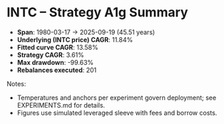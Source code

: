 # INTC – Strategy A1g Summary

- **Span**: 1980-03-17 → 2025-09-19 (45.51 years)
- **Underlying (INTC price) CAGR**: 11.84%
- **Fitted curve CAGR**: 13.58%
- **Strategy CAGR**: 3.61%
- **Max drawdown**: -99.63%
- **Rebalances executed**: 201

Notes:

- Temperatures and anchors per experiment govern deployment; see EXPERIMENTS.md for details.
- Figures use simulated leveraged sleeve with fees and borrow costs.
